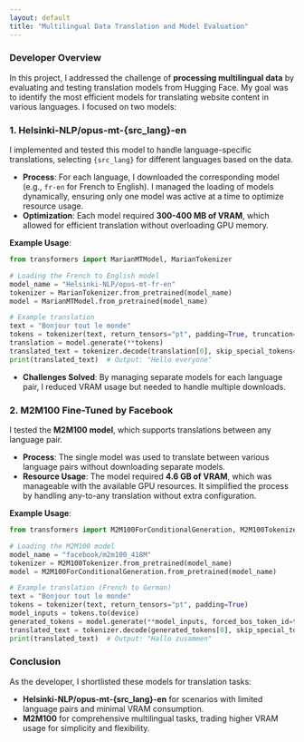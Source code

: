 ```yaml
---
layout: default
title: "Multilingual Data Translation and Model Evaluation"
---
```


### Developer Overview

In this project, I addressed the challenge of **processing multilingual data** by evaluating and testing translation models from Hugging Face. My goal was to identify the most efficient models for translating website content in various languages. I focused on two models:

### 1. **Helsinki-NLP/opus-mt-{src_lang}-en** 
I implemented and tested this model to handle language-specific translations, selecting `{src_lang}` for different languages based on the data.

- **Process**: For each language, I downloaded the corresponding model (e.g., `fr-en` for French to English). I managed the loading of models dynamically, ensuring only one model was active at a time to optimize resource usage.
- **Optimization**: Each model required **300-400 MB of VRAM**, which allowed for efficient translation without overloading GPU memory.
  
**Example Usage**:
```python
from transformers import MarianMTModel, MarianTokenizer

# Loading the French to English model
model_name = "Helsinki-NLP/opus-mt-fr-en"
tokenizer = MarianTokenizer.from_pretrained(model_name)
model = MarianMTModel.from_pretrained(model_name)

# Example translation
text = "Bonjour tout le monde"
tokens = tokenizer(text, return_tensors="pt", padding=True, truncation=True)
translation = model.generate(**tokens)
translated_text = tokenizer.decode(translation[0], skip_special_tokens=True)
print(translated_text)  # Output: "Hello everyone"
```

- **Challenges Solved**: By managing separate models for each language pair, I reduced VRAM usage but needed to handle multiple downloads.

### 2. **M2M100 Fine-Tuned by Facebook**
I tested the **M2M100 model**, which supports translations between any language pair.

- **Process**: The single model was used to translate between various language pairs without downloading separate models.
- **Resource Usage**: The model required **4.6 GB of VRAM**, which was manageable with the available GPU resources. It simplified the process by handling any-to-any translation without extra configuration.

**Example Usage**:
```python
from transformers import M2M100ForConditionalGeneration, M2M100Tokenizer

# Loading the M2M100 model
model_name = "facebook/m2m100_418M"
tokenizer = M2M100Tokenizer.from_pretrained(model_name)
model = M2M100ForConditionalGeneration.from_pretrained(model_name)

# Example translation (French to German)
text = "Bonjour tout le monde"
tokens = tokenizer(text, return_tensors="pt", padding=True)
model_inputs = tokens.to(device)
generated_tokens = model.generate(**model_inputs, forced_bos_token_id=tokenizer.get_lang_id("de"))
translated_text = tokenizer.decode(generated_tokens[0], skip_special_tokens=True)
print(translated_text)  # Output: "Hallo zusammen"
```

### Conclusion

As the developer, I shortlisted these models for translation tasks:

- **Helsinki-NLP/opus-mt-{src_lang}-en** for scenarios with limited language pairs and minimal VRAM consumption.
- **M2M100** for comprehensive multilingual tasks, trading higher VRAM usage for simplicity and flexibility.
